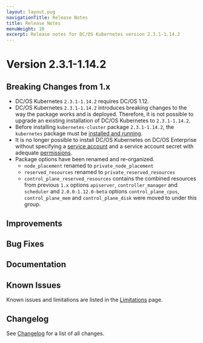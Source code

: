 ```yaml
---
layout: layout.pug
navigationTitle: Release Notes
title: Release Notes
menuWeight: 10
excerpt: Release notes for DC/OS Kubernetes version 2.3.1-1.14.2
---
```


<!-- This source repo for this topic is https://github.com/mesosphere/dcos-kubernetes-cluster -->

# Version 2.3.1-1.14.2

## Breaking Changes from 1.x

* DC/OS Kubernetes `2.3.1-1.14.2` requires DC/OS 1.12.
* DC/OS Kubernetes `2.3.1-1.14.2` introduces breaking changes to the way the package works and is deployed.
  Therefore, it is not possible to upgrade an existing installation of DC/OS Kubernetes to `2.3.1-1.14.2`.
* Before installing `kubernetes-cluster` package `2.3.1-1.14.2`, the `kubernetes` package must be [installed and running](/dcos/services/kubernetes/2.3.1-1.14.2/getting-started/installing-mke/).
* It is no longer possible to install DC/OS Kubernetes on DC/OS Enterprise without specifying a [service account](/dcos/1.12/security/ent/service-auth/) and a service account secret with adequate [permissions](/dcos/1.12/security/ent/perms-reference/).
* Package options have been renamed and re-organized.
  * `node_placement` renamed to `private_node_placement`
  * `reserved_resources` renamed to `private_reserved_resources`
  * `control_plane_reserved_resources` contains the combined resources from previous `1.x` options `apiserver`, `controller_manager` and `scheduler` and `2.0.0-1.12.0-beta` options `control_plane_cpus`, `control_plane_mem` and `control_plane_disk` were moved to under this group.

## Improvements

## Bug Fixes

## Documentation

## Known Issues

Known issues and limitations are listed in the [Limitations](/dcos/services/kubernetes/2.3.1-1.14.2/limitations/) page.

## Changelog

See [Changelog](/dcos/services/kubernetes/2.3.1-1.14.2/changelog) for a list of all changes.
